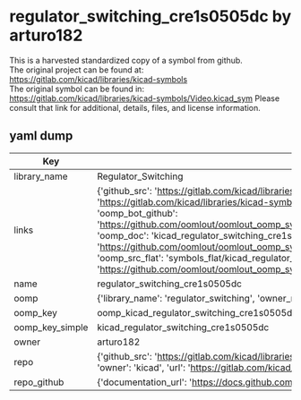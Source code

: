# regulator_switching_cre1s0505dc by arturo182  
This is a harvested standardized copy of a symbol from github.  
The original project can be found at:  
https://gitlab.com/kicad/libraries/kicad-symbols  
The original symbol can be found in:
https://gitlab.com/kicad/libraries/kicad-symbols/Video.kicad_sym
Please consult that link for additional, details, files, and license information.  
## yaml dump  
| Key | Value |  
| --- | --- |  
| library_name | Regulator_Switching |  
| links | {'github_src': 'https://gitlab.com/kicad/libraries/kicad-symbols/Video.kicad_sym', 'github_src_repo': 'https://gitlab.com/kicad/libraries/kicad-symbols', 'oomp_bot': 'kicad_regulator_switching_cre1s0505dc/working', 'oomp_bot_github': 'https://github.com/oomlout/oomlout_oomp_symbol_bot/tree/main/kicad_regulator_switching_cre1s0505dc/working', 'oomp_doc': 'kicad_regulator_switching_cre1s0505dc/working', 'oomp_doc_github': 'https://github.com/oomlout/oomlout_oomp_symbol_doc/tree/main/kicad_regulator_switching_cre1s0505dc/working', 'oomp_src_flat': 'symbols_flat/kicad_regulator_switching_cre1s0505dc/working', 'oomp_src_flat_github': 'https://github.com/oomlout/oomlout_oomp_symbol_src/tree/main/kicad_regulator_switching_cre1s0505dc/working'} |  
| name | regulator_switching_cre1s0505dc |  
| oomp | {'library_name': 'regulator_switching', 'owner_name': 'kicad', 'symbol_name': 'regulator_switching_cre1s0505dc'} |  
| oomp_key | oomp_kicad_regulator_switching_cre1s0505dc |  
| oomp_key_simple | kicad_regulator_switching_cre1s0505dc |  
| owner | arturo182 |  
| repo | {'github_src': 'https://gitlab.com/kicad/libraries/kicad-symbols/Video.kicad_sym', 'name': 'libraries/kicad-symbols', 'owner': 'kicad', 'url': 'https://gitlab.com/kicad/libraries/kicad-symbols'} |  
| repo_github | {'documentation_url': 'https://docs.github.com/rest/repos/repos#get-a-repository', 'message': 'Not Found'} |  

